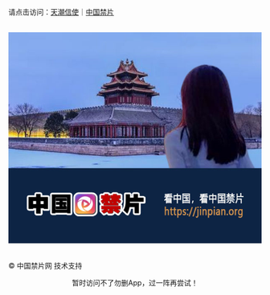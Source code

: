 <br>
<div id="home"></div>
<br>

请点击访问：<span><a href="https://tc.c888.store">天潮信使</a>｜<span><a href="https://jp.c888.store" target="_self">中国禁片</a></span>

</br>

<div style="width:100%;background-color:#eee;"><a href="https://jp.c888.store" target="_self"><img src="https://github.com/JohnChen201502/jinpian/blob/master/git-jinpian.jpg?raw=true"/></a></div>

</br>

© 中国禁片网 技术支持

<p align="center">暂时访问不了勿删App，过一阵再尝试！</p>










